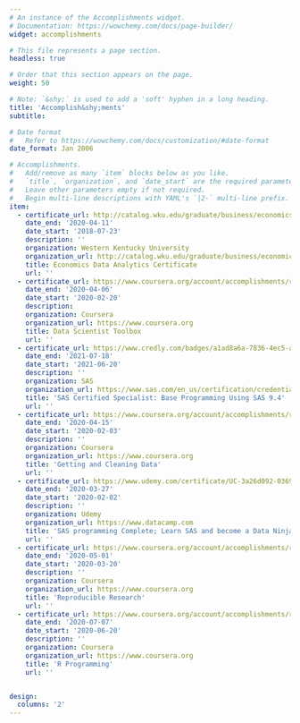 ```yaml
---
# An instance of the Accomplishments widget.
# Documentation: https://wowchemy.com/docs/page-builder/
widget: accomplishments

# This file represents a page section.
headless: true

# Order that this section appears on the page.
weight: 50

# Note: `&shy;` is used to add a 'soft' hyphen in a long heading.
title: 'Accomplish&shy;ments'
subtitle:

# Date format
#   Refer to https://wowchemy.com/docs/customization/#date-format
date_format: Jan 2006

# Accomplishments.
#   Add/remove as many `item` blocks below as you like.
#   `title`, `organization`, and `date_start` are the required parameters.
#   Leave other parameters empty if not required.
#   Begin multi-line descriptions with YAML's `|2-` multi-line prefix.
item:
  - certificate_url: http://catalog.wku.edu/graduate/business/economics/data-analytics-certificate/
    date_end: '2020-04-11'
    date_start: '2018-07-23'
    description: ''
    organization: Western Kentucky University
    organization_url: http://catalog.wku.edu/graduate/business/economics/data-analytics-certificate/
    title: Economics Data Analytics Certificate
    url: ''
  - certificate_url: https://www.coursera.org/account/accomplishments/records/7SQ4A5FGVPB6
    date_end: '2020-04-06'
    date_start: '2020-02-20'
    description: 
    organization: Coursera
    organization_url: https://www.coursera.org
    title: Data Scientist Toolbox
    url: ''
  - certificate_url: https://www.credly.com/badges/a1ad8a6a-7836-4ec5-a228-ded32ce5ea93/public_url
    date_end: '2021-07-18'
    date_start: '2021-06-20'
    description: ''
    organization: SAS
    organization_url: https://www.sas.com/en_us/certification/credentials/foundation-tools/base-programming-specialist.html
    title: 'SAS Certified Specialist: Base Programming Using SAS 9.4'
    url: ''
  - certificate_url: https://www.coursera.org/account/accomplishments/records/DCFTQX2A7BYV
    date_end: '2020-04-15'
    date_start: '2020-02-03'
    description: ''
    organization: Coursera
    organization_url: https://www.coursera.org
    title: 'Getting and Cleaning Data'
    url: ''
  - certificate_url: https://www.udemy.com/certificate/UC-3a26d092-0369-4f6c-8d87-3ec201471a01/
    date_end: '2020-03-27'
    date_start: '2020-02-02'
    description: ''
    organization: Udemy
    organization_url: https://www.datacamp.com
    title: 'SAS programming Complete; Learn SAS and become a Data Ninja'
    url: ''
  - certificate_url: https://www.coursera.org/account/accomplishments/records/JKEBWCWSUP5N
    date_end: '2020-05-01'
    date_start: '2020-03-20'
    description: ''
    organization: Coursera
    organization_url: https://www.coursera.org
    title: 'Reproducible Research'
    url: ''
  - certificate_url: https://www.coursera.org/account/accomplishments/records/4D8ZNXVF64Y4
    date_end: '2020-07-07'
    date_start: '2020-06-20'
    description: ''
    organization: Coursera
    organization_url: https://www.coursera.org
    title: 'R Programming'
    url: ''


design:
  columns: '2'
---
```

